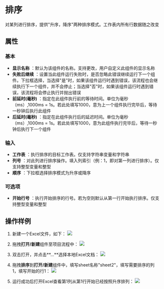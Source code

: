 # 排序

对某列进行排序，提供&quot;升序，降序&quot;两种排序模式。工作表内所有行数据随之改变

## 属性

### 基本

- **显示名称** ：默认为该组件的名称。支持更改，用户自定义此组件的显示名称
- **失败后继续** ：设置当此组件运行失败时，是否忽略此错误继续运行下一个组件。下拉框选择，当选择"是"时，如果该组件运行时遇到错误，该流程也会继续执行下一个组件，并不会停止；当选择"否"时，如果该组件运行时遇到错误，该流程将会停止执行并抛出错误
- **前延时(毫秒)** ：指定在此组件执行前的等待时间。单位为毫秒（ms）,1000ms = 1s。若此处填写1000，意为上一个组件执行完毕后，等待一秒钟后执行此组件
- **后延时(毫秒)** ：指定在此组件执行后的延迟时间。单位为毫秒（ms）,1000ms = 1s。若此处填写1000，意为此组件执行完毕后，等待一秒钟后执行下一个组件


### 输入

- **工作表** ：执行排序的目标工作表。仅支持字符串变量和字符串
- **列号** ：对此列进行排序操作。填入列索引（例：1，即对第一列进行排序）。仅支持整型变量和整型
- **顺序** ：下拉框选择排序模式为升序或降序

### 可选项

- **开始行号** ：执行开始排序的行号。若为空则默认从第一行开始执行排序。仅支持整型变量和整型

## 操作样例

1. 新建一个Excel文件，如下：
![](https://docimages.blob.core.chinacloudapi.cn/images/Activities/Sort1.png)

2. 拖拽**打开/新建**组件至项目流程中：
![](https://docimages.blob.core.chinacloudapi.cn/images/Activities/OpenExcel1.png)

3. 双击打开，并点击**...**选择本地Excel文档：
![](https://docimages.blob.core.chinacloudapi.cn/images/Activities/OpenExcel2.png)

4. 拖拽**排序**到**打开/新建**组件中，填写sheet名称"sheet2"，填写需要排序的列1，填写开始的行1：
![](https://docimages.blob.core.chinacloudapi.cn/images/Activities/Sort2.png)

5. 运行成功后打开Excel查看第1列从第1行开始已经按照升序排列：
![](https://docimages.blob.core.chinacloudapi.cn/images/Activities/Sort3.png)
